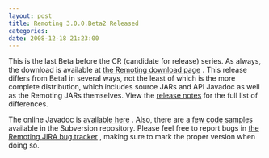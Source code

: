 ```yaml
---
layout: post
title: Remoting 3.0.0.Beta2 Released
categories: 
date: 2008-12-18 21:23:00
---
```

 This is the last Beta before the CR (candidate for release) series. As always, the download is available at [the Remoting download page](http://www.jboss.org/jbossremoting/downloads "") . This release differs from Beta1 in several ways, not the least of which is the more complete distribution, which includes source JARs and API Javadoc as well as the Remoting JARs themselves. View the [release notes](http://jira.jboss.com/jira/secure/ReleaseNote.jspa?version=12312965&styleName=Text&projectId=10031&Create=Create "") for the full list of differences.

The online Javadoc is [available here](http://docs.jboss.org/remoting/3.0.0.Beta2/api/ "") . Also, there are [a few code samples](http://anonsvn.jboss.org/repos/jbossremoting/remoting3/tags/3.0.0.Beta2/samples/src/main/java/org/jboss/remoting/samples/simple/ "") available in the Subversion repository. Please feel free to report bugs in [the Remoting JIRA bug tracker](http://jira.jboss.com/jira/browse/JBREM "") , making sure to mark the proper version when doing so.